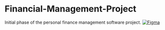 # Financial-Management-Project
Initial phase of the personal finance management software project.
[![Figma](https://img.shields.io/badge/Figma-F24E1E?style=for-the-badge&logo=figma&logoColor=white)](https://www.figma.com/design/xUF6NyvceIhjTR7mMHG5Q4/Gest%C3%A3o-Financeira?node-id=0-1&t=qIk6W50FMhBqoOSo-1)
